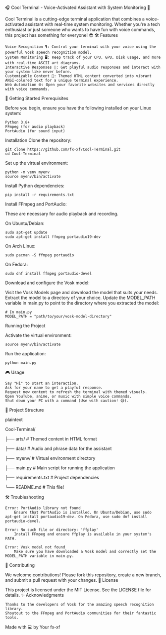 🎧 Cool Terminal - Voice-Activated Assistant with System Monitoring 🚀

 <!-- Example placeholder, replace with actual image link -->

Cool Terminal is a cutting-edge terminal application that combines a voice-activated assistant with real-time system monitoring. Whether you're a tech enthusiast or just someone who wants to have fun with voice commands, this project has something for everyone! 😎
🛠 Features

    Voice Recognition 🎙: Control your terminal with your voice using the powerful Vosk speech recognition model.
    System Monitoring 🖥: Keep track of your CPU, GPU, Disk usage, and more with real-time ASCII art diagrams.
    Interactive Responses 🎵: Get playful audio responses and interact with your system like never before.
    Customizable Content 🎨: Themed HTML content converted into vibrant ANSI-colored text for a unique terminal experience.
    Web Automation 🌐: Open your favorite websites and services directly with voice commands.

🚀 Getting Started
Prerequisites

Before you begin, ensure you have the following installed on your Linux system:

    Python 3.8+
    FFmpeg (for audio playback)
    PortAudio (for sound input)

Installation
Clone the repository:

    git clone https://github.com/fx-xf/Cool-Terminal.git
    cd Cool-Terminal

Set up the virtual environment:

    python -m venv myenv
    source myenv/bin/activate

Install Python dependencies:

    pip install -r requirements.txt

Install FFmpeg and PortAudio:

These are necessary for audio playback and recording.

On Ubuntu/Debian:

    sudo apt-get update
    sudo apt-get install ffmpeg portaudio19-dev

On Arch Linux:

    sudo pacman -S ffmpeg portaudio

On Fedora:

    sudo dnf install ffmpeg portaudio-devel

Download and configure the Vosk model:

Visit the Vosk Models page and download the model that suits your needs.
Extract the model to a directory of your choice.
Update the MODEL_PATH variable in main.py to point to the directory where you extracted the model:

    # In main.py
    MODEL_PATH = "path/to/your/vosk-model-directory"

Running the Project

Activate the virtual environment:

    source myenv/bin/activate

Run the application:

    python main.py

🎮 Usage

    Say "Hi" to start an interaction.
    Ask for your name to get a playful response.
    Request new content to refresh the terminal with themed visuals.
    Open YouTube, anime, or music with simple voice commands.
    Shut down your PC with a command (Use with caution! 😅).

🧩 Project Structure

plaintext

Cool-Terminal/

├── arts/                 # Themed content in HTML format

├── data/                 # Audio and phrase data for the assistant

├── myenv/                # Virtual environment directory

├── main.py               # Main script for running the application

├── requirements.txt      # Project dependencies

└── README.md             # This file!


🛠 Troubleshooting

    Error: PortAudio library not found
        Ensure that PortAudio is installed. On Ubuntu/Debian, use sudo apt-get install portaudio19-dev. On Fedora, use sudo dnf install portaudio-devel.

    Error: No such file or directory: 'ffplay'
        Install FFmpeg and ensure ffplay is available in your system's PATH.

    Error: Vosk model not found
        Make sure you have downloaded a Vosk model and correctly set the MODEL_PATH variable in main.py.

🤝 Contributing

We welcome contributions! Please fork this repository, create a new branch, and submit a pull request with your changes.
📜 License

This project is licensed under the MIT License. See the LICENSE file for details.
✨ Acknowledgments

    Thanks to the developers of Vosk for the amazing speech recognition library.
    Shoutout to the FFmpeg and PortAudio communities for their fantastic tools.

Made with 💻 by Your fx-xf
